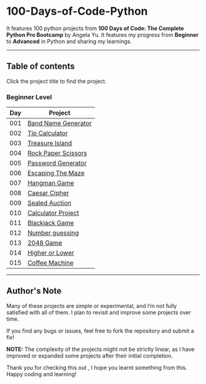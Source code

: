 # 100-Days-of-Code-Python

It features 100 python projects from **100 Days of Code: The Complete Python Pro Bootcamp** by Angela Yu.
It features my progress from **Beginner** to **Advanced** in Python and sharing my learnings.

---

## Table of contents

Click the project title to find the project.

### Beginner Level

| Day | Project                                                              |
|-----|----------------------------------------------------------------------|
| 001 | [Band Name Generator](Beginner-Projects/Day-001-Band-Name-Generator) |
| 002 | [Tip Calculator](Beginner-Projects/Day-002-Tip-Calculator)           |
| 003 | [Treasure Island](Beginner-Projects/Day-003-Treasure-Island)         |
| 004 | [Rock Paper Scissors](Beginner-Projects/Day-004-Rock-Paper-Scissors) |
| 005 | [Password Generator](Beginner-Projects/Day-005-Password-Generator)   |
| 006 | [Escaping The Maze](Beginner-Projects/Day-006-Escaping-The-Maze)     |
| 007 | [Hangman Game](Beginner-Projects/Day-007-Hangman-Game)               |
| 008 | [Caesar Cipher](Beginner-Projects/Day-008-Caesar-Cipher)             |
| 009 | [Sealed Auction](Beginner-Projects/Day-009-Sealed-Auction)           |
| 010 | [Calculator Project](Beginner-Projects/Day-010-Calculator-Project)   |
| 011 | [Blackjack Game](Beginner-Projects/Day-011-Blackjack-Game)           |
| 012 | [Number guessing](Beginner-Projects/Day-012-Number-Guessing)         |
| 013 | [2048 Game](Beginner-Projects/Day-013-2048-Game)                     |
| 014 | [Higher or Lower](Beginner-Projects/Day-014-Higher-or-Lower)         |
| 015 | [Coffee Machine](Beginner-Projects/Day-015-Coffee-Machine)           |

---

## Author's Note

Many of these projects are simple or experimental, and I’m not fully satisfied with all of them. I plan to revisit and improve some projects over time.  

If you find any bugs or issues, feel free to fork
the repository and submit a fix!

**NOTE:** The complexity of the projects might not be strictly linear, as I have improved or expanded some projects after their initial completion.

Thank you for checking this out , I hope you learnt something from this.  
Happy coding and learning!
